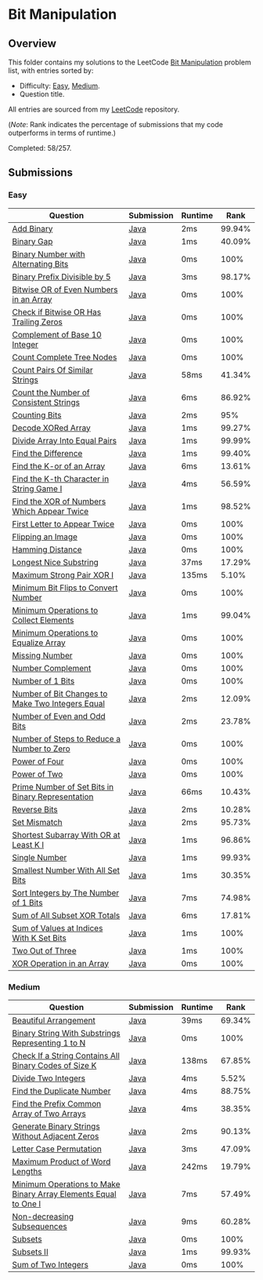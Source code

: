 # Bit Manipulation

## Overview
This folder contains my solutions to the LeetCode [Bit Manipulation](https://leetcode.com/problem-list/bit-manipulation/) problem list,
with entries sorted by:
- Difficulty: [Easy](#easy), [Medium](#medium).
- Question title.

All entries are sourced from my [LeetCode](https://github.com/shumarb/leetcode) repository.

(*Note*: Rank indicates the percentage of submissions that my code outperforms in terms of runtime.)

Completed: 58/257.

## Submissions
### Easy
| Question                                                                                                                                          | Submission                                                                                                        | Runtime | Rank   |
|---------------------------------------------------------------------------------------------------------------------------------------------------|-------------------------------------------------------------------------------------------------------------------|---------|--------|
| [Add Binary](https://leetcode.com/problems/add-binary/description/)                                                                               | [Java](https://github.com/shumarb/leetcode/blob/main/submissions/AddBinary.java)                                  | 2ms     | 99.94% |
| [Binary Gap](https://leetcode.com/problems/binary-gap/description/)                                                                               | [Java](https://github.com/shumarb/leetcode/blob/main/submissions/BinaryGap.java)                                  | 1ms     | 40.09% |
| [Binary Number with Alternating Bits](https://leetcode.com/problems/binary-number-with-alternating-bits/description/)                             | [Java](https://github.com/shumarb/leetcode/blob/main/submissions/BinaryNumberWithAlternatingBits.java)            | 0ms     | 100%   |
| [Binary Prefix Divisible by 5](https://leetcode.com/problems/binary-prefix-divisible-by-5/description/)                                           | [Java](https://github.com/shumarb/leetcode/blob/main/submissions/BinaryPrefixDivisibleBy5.java)                   | 3ms     | 98.17% |
| [Bitwise OR of Even Numbers in an Array](https://leetcode.com/problems/bitwise-or-of-even-numbers-in-an-array/description/)                       | [Java](https://github.com/shumarb/leetcode/blob/main/submissions/bitwise-or-of-even-numbers-in-an-array.java)     | 0ms     | 100%   |
| [Check if Bitwise OR Has Trailing Zeros](https://leetcode.com/problems/check-if-bitwise-or-has-trailing-zeros/description/)                       | [Java](https://github.com/shumarb/leetcode/blob/main/submissions/CheckIfBitwiseOrHasTrailingZeros.java)           | 0ms     | 100%   |
| [Complement of Base 10 Integer](https://leetcode.com/problems/complement-of-base-10-integer/description/)                                         | [Java](https://github.com/shumarb/leetcode/blob/main/submissions/ComplementOfBase10Integer.java)                  | 0ms     | 100%   |
| [Count Complete Tree Nodes](https://leetcode.com/problems/count-complete-tree-nodes/description/)                                                 | [Java](https://github.com/shumarb/leetcode/blob/main/submissions/CountCompleteTreeNodes.java)                     | 0ms     | 100%   |
| [Count Pairs Of Similar Strings](https://leetcode.com/problems/count-pairs-of-similar-strings/description/)                                       | [Java](https://github.com/shumarb/leetcode/blob/main/submissions/CountPairsOfSimilarStrings.java)                 | 58ms    | 41.34% |
| [Count the Number of Consistent Strings](https://leetcode.com/problems/count-the-number-of-consistent-strings/description/)                       | [Java](https://github.com/shumarb/leetcode/blob/main/submissions/CountTheNumberOfConsistentStrings.java)          | 6ms     | 86.92% |
| [Counting Bits](https://leetcode.com/problems/counting-bits/description/)                                                                         | [Java](https://github.com/shumarb/leetcode/blob/main/submissions/CountingBits.java)                               | 2ms     | 95%    |
| [Decode XORed Array](https://leetcode.com/problems/decode-xored-array/description/)                                                               | [Java](https://github.com/shumarb/leetcode/blob/main/submissions/DecodeXoredArray.java)                           | 1ms     | 99.27% |
| [Divide Array Into Equal Pairs](https://leetcode.com/problems/divide-array-into-equal-pairs/description/)                                         | [Java](https://github.com/shumarb/leetcode/blob/main/submissions/DivideArrayIntoEqualPairs.java)                  | 1ms     | 99.99% |
| [Find the Difference](https://leetcode.com/problems/find-the-difference/description/)                                                             | [Java](https://github.com/shumarb/leetcode/blob/main/submissions/FindTheDifference.java)                          | 1ms     | 99.40% |
| [Find the K-or of an Array](https://leetcode.com/problems/find-the-k-or-of-an-array/description/)                                                 | [Java](https://github.com/shumarb/leetcode/blob/main/submissions/FindTheKOrOfAnArray.java)                        | 6ms     | 13.61% |
| [Find the K-th Character in String Game I](https://leetcode.com/problems/find-the-k-th-character-in-string-game-i/description/)                   | [Java](https://github.com/shumarb/leetcode/blob/main/submissions/FindTheKthCharacterInStringGameOne.java)         | 4ms     | 56.59% |
| [Find the XOR of Numbers Which Appear Twice](https://leetcode.com/problems/find-the-xor-of-numbers-which-appear-twice/description/)               | [Java](https://github.com/shumarb/leetcode/blob/main/submissions/FindTheXOROfNumbersWhichAppearTwice.java)        | 1ms     | 98.52% |
| [First Letter to Appear Twice](https://leetcode.com/problems/first-letter-to-appear-twice/description/)                                           | [Java](https://github.com/shumarb/leetcode/blob/main/submissions/FirstLetterToAppearTwice.java)                   | 0ms     | 100%   |
| [Flipping an Image](https://leetcode.com/problems/flipping-an-image/description)                                                                  | [Java](https://github.com/shumarb/leetcode/blob/main/submissions/FlippingAnImage.java)                            | 0ms     | 100%   |
| [Hamming Distance](https://leetcode.com/problems/hamming-distance/description)                                                                    | [Java](https://github.com/shumarb/leetcode/blob/main/submissions/HammingDistance.java)                            | 0ms     | 100%   |
| [Longest Nice Substring](https://leetcode.com/problems/longest-nice-substring/description/)                                                       | [Java](https://github.com/shumarb/leetcode/blob/main/submissions/LongestNiceSubstring.java)                       | 37ms    | 17.29% |
| [Maximum Strong Pair XOR I](https://leetcode.com/problems/maximum-strong-pair-xor-i/description/)                                                 | [Java](https://github.com/shumarb/leetcode/blob/main/submissions/MaximumStrongPairXorOne.java)                    | 135ms   | 5.10%  |
| [Minimum Bit Flips to Convert Number](https://leetcode.com/problems/minimum-bit-flips-to-convert-number/description/)                             | [Java](https://github.com/shumarb/leetcode/blob/main/submissions/MinimumBitFlipsToConvertNumber.java)             | 0ms     | 100%   |
| [Minimum Operations to Collect Elements](https://leetcode.com/problems/minimum-operations-to-collect-elements/description/)                       | [Java](https://github.com/shumarb/leetcode/blob/main/submissions/MinimumOperationsToCollectElements.java)         | 1ms     | 99.04% |
| [Minimum Operations to Equalize Array](https://leetcode.com/problems/minimum-operations-to-equalize-array/description/)                           | [Java](https://github.com/shumarb/leetcode/blob/main/submissions/MinimumOperationsToEqualizeArray.java)           | 0ms     | 100%   |
| [Missing Number](https://leetcode.com/problems/missing-number/description/)                                                                       | [Java](https://github.com/shumarb/leetcode/blob/main/submissions/MissingNumber.java)                              | 0ms     | 100%   |
| [Number Complement](https://leetcode.com/problems/number-complement/description/)                                                                 | [Java](https://github.com/shumarb/leetcode/blob/main/submissions/NumberComplement.java)                           | 0ms     | 100%   |
| [Number of 1 Bits](https://leetcode.com/problems/number-of-1-bits/description/)                                                                   | [Java](https://github.com/shumarb/leetcode/blob/main/submissions/NumberOf1Bits.java)                              | 0ms     | 100%   |
| [Number of Bit Changes to Make Two Integers Equal](https://leetcode.com/problems/number-of-bit-changes-to-make-two-integers-equal/description/)   | [Java](https://github.com/shumarb/leetcode/blob/main/submissions/NumberOfBitChangesToMakeTwoIntegersEqual.java)   | 2ms     | 12.09% |
| [Number of Even and Odd Bits](https://leetcode.com/problems/number-of-even-and-odd-bits/description/)                                             | [Java](https://github.com/shumarb/leetcode/blob/main/submissions/NumberOfEvenAndOddBits.java)                     | 2ms     | 23.78% |
| [Number of Steps to Reduce a Number to Zero](https://leetcode.com/problems/number-of-steps-to-reduce-a-number-to-zero/description/)               | [Java](https://github.com/shumarb/leetcode/blob/main/submissions/NumberOfStepsToReduceANumberToZero.java)         | 0ms     | 100%   |
| [Power of Four](https://leetcode.com/problems/power-of-four/description/)                                                                         | [Java](https://github.com/shumarb/leetcode/blob/main/submissions/PowerOfFour.java)                                | 0ms     | 100%   |
| [Power of Two](https://leetcode.com/problems/power-of-two/description/)                                                                           | [Java](https://github.com/shumarb/leetcode/blob/main/submissions/PowerOfTwo.java)                                 | 0ms     | 100%   |
| [Prime Number of Set Bits in Binary Representation](https://leetcode.com/problems/prime-number-of-set-bits-in-binary-representation/description/) | [Java](https://github.com/shumarb/leetcode/blob/main/submissions/PrimeNumberOfSetBitsInBinaryRepresentation.java) | 66ms    | 10.43% |
| [Reverse Bits](https://leetcode.com/problems/reverse-bits/description/)                                                                           | [Java](https://github.com/shumarb/leetcode/blob/main/submissions/ReverseBits.java)                                | 2ms     | 10.28% |
| [Set Mismatch](https://leetcode.com/problems/set-mismatch/description/)                                                                           | [Java](https://github.com/shumarb/leetcode/blob/main/submissions/SetMismatch.java)                                | 2ms     | 95.73% |
| [Shortest Subarray With OR at Least K I](https://leetcode.com/problems/shortest-subarray-with-or-at-least-k-i/description/)                       | [Java](https://github.com/shumarb/leetcode/blob/main/submissions/ShortestSubarrayWithOrAtLeastKOne.java)          | 1ms     | 96.86% |
| [Single Number](https://leetcode.com/problems/single-number/description/)                                                                         | [Java](https://github.com/shumarb/leetcode/blob/main/submissions/SingleNumber.java)                               | 1ms     | 99.93% |
| [Smallest Number With All Set Bits](https://leetcode.com/problems/smallest-number-with-all-set-bits/description/)                                 | [Java](https://github.com/shumarb/leetcode/blob/main/submissions/SmallestNumberWithAllSetBits.java)               | 1ms     | 30.35% |
| [Sort Integers by The Number of 1 Bits](https://leetcode.com/problems/sort-integers-by-the-number-of-1-bits/description/)                         | [Java](https://github.com/shumarb/leetcode/blob/main/submissions/SortIntegersByTheNumberOf1Bits.java)             | 7ms     | 74.98% |
| [Sum of All Subset XOR Totals](https://leetcode.com/problems/sum-of-all-subset-xor-totals/description/)                                           | [Java](https://github.com/shumarb/leetcode/blob/main/submissions/SumOfAllSubsetXorTotals.java)                    | 6ms     | 17.81% |
| [Sum of Values at Indices With K Set Bits](https://leetcode.com/problems/sum-of-values-at-indices-with-k-set-bits/description/)                   | [Java](https://github.com/shumarb/leetcode/blob/main/submissions/SumOfValuesAtIndicesWithKSetBits.java)           | 1ms     | 100%   |
| [Two Out of Three](https://leetcode.com/problems/two-out-of-three/description/)                                                                   | [Java](https://github.com/shumarb/leetcode/blob/main/submissions/TwoOutOfThree.java)                              | 1ms     | 100%   |
| [XOR Operation in an Array](https://leetcode.com/problems/xor-operation-in-an-array/description/)                                                 | [Java](https://github.com/shumarb/leetcode/blob/main/submissions/XorOperationInAnArray.java)                      | 0ms     | 100%   |

### Medium
| Question                                                                                                                                                                      | Submission                                                                                                                     | Runtime | Rank   |
|-------------------------------------------------------------------------------------------------------------------------------------------------------------------------------|--------------------------------------------------------------------------------------------------------------------------------|---------|--------|
| [Beautiful Arrangement](https://leetcode.com/problems/beautiful-arrangement/description/)                                                                                     | [Java](https://github.com/shumarb/leetcode/blob/main/submissions/BeautifulArrangement.java)                                    | 39ms    | 69.34% |
| [Binary String With Substrings Representing 1 to N](https://leetcode.com/problems/binary-string-with-substrings-representing-1-to-n/description/)                             | [Java](https://github.com/shumarb/leetcode/blob/main/submissions/BinaryStringWithSubstringsRepresenting1ToN.java)              | 0ms     | 100%   |
| [Check If a String Contains All Binary Codes of Size K](https://leetcode.com/problems/check-if-a-string-contains-all-binary-codes-of-size-k/description/)                     | [Java](https://github.com/shumarb/leetcode/blob/main/submissions/CheckIfAStringContainsAllBinaryCodesOfSizeK.java)             | 138ms   | 67.85% |
| [Divide Two Integers](https://leetcode.com/problems/divide-two-integers/description/)                                                                                         | [Java](https://github.com/shumarb/leetcode/blob/main/submissions/DivideTwoIntegers.java)                                       | 4ms     | 5.52%  |
| [Find the Duplicate Number](https://leetcode.com/problems/find-the-duplicate-number/description/)                                                                             | [Java](https://github.com/shumarb/leetcode/blob/main/submissions/FindTheDuplicateNumber.java)                                  | 4ms     | 88.75% |
| [Find the Prefix Common Array of Two Arrays](https://leetcode.com/problems/find-the-prefix-common-array-of-two-arrays/description/)                                           | [Java](https://github.com/shumarb/leetcode/blob/main/submissions/FindThePrefixCommonArrayOfTwoArrays.java)                     | 4ms     | 38.35% |
| [Generate Binary Strings Without Adjacent Zeros](https://leetcode.com/problems/generate-binary-strings-without-adjacent-zeros/description/)                                   | [Java](https://github.com/shumarb/leetcode/blob/main/submissions/GenerateBinaryStringsWithoutAdjacentZeros.java)               | 2ms     | 90.13% |
| [Letter Case Permutation](https://leetcode.com/problems/letter-case-permutation/description/)                                                                                 | [Java](https://github.com/shumarb/leetcode/blob/main/submissions/LetterCasePermutation.java)                                   | 3ms     | 47.09% |
| [Maximum Product of Word Lengths](https://leetcode.com/problems/maximum-product-of-word-lengths/description/)                                                                 | [Java](https://github.com/shumarb/leetcode/blob/main/submissions/MaximumProductOfWordLengths.java)                             | 242ms   | 19.79% |
| [Minimum Operations to Make Binary Array Elements Equal to One I](https://leetcode.com/problems/minimum-operations-to-make-binary-array-elements-equal-to-one-i/description/) | [Java](https://github.com/shumarb/leetcode/blob/main/submissions/MinimumOperationsToMakeBinaryArrayElementsEqualToOneOne.java) | 7ms     | 57.49% |
| [Non-decreasing Subsequences](https://leetcode.com/problems/non-decreasing-subsequences/description/)                                                                         | [Java](https://github.com/shumarb/leetcode/blob/main/submissions/NonDecreasingSubsequences.java)                               | 9ms     | 60.28% |
| [Subsets](https://leetcode.com/problems/subsets/description/)                                                                                                                 | [Java](https://github.com/shumarb/leetcode/blob/main/submissions/Subsets.java)                                                 | 0ms     | 100%   |
| [Subsets II](https://leetcode.com/problems/subsets-ii/description/)                                                                                                           | [Java](https://github.com/shumarb/leetcode/blob/main/submissions/SubsetsTwo.java)                                              | 1ms     | 99.93% |
| [Sum of Two Integers](https://leetcode.com/problems/sum-of-two-integers/description/)                                                                                         | [Java](https://github.com/shumarb/leetcode/blob/main/submissions/SumOfTwoIntegers.java)                                        | 0ms     | 100%   |
